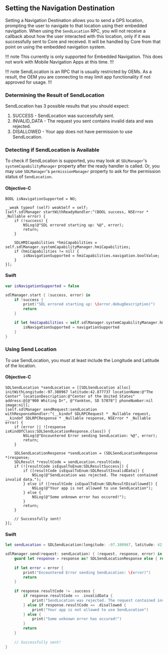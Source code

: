 ## Setting the Navigation Destination
Setting a Navigation Destination allows you to send a GPS location, prompting the user to navigate to that location using their embedded navigation. When using the `SendLocation` RPC, you will not receive a callback about how the user interacted with this location, only if it was successfully sent to Core and received. It will be handled by Core from that point on using the embedded navigation system.

!!! note
This currently is only supported for Embedded Navigation. This does not work with Mobile Navigation Apps at this time.
!!!

!!! note
SendLocation is an RPC that is usually restricted by OEMs. As a result, the OEM you are connecting to may limit app functionality if not approved for usage.
!!!

### Determining the Result of SendLocation
SendLocation has 3 possible results that you should expect:

1. SUCCESS - SendLocation was successfully sent.
2. INVALID_DATA - The request you sent contains invalid data and was rejected.
3. DISALLOWED - Your app does not have permission to use SendLocation.

### Detecting if SendLocation is Available
To check if SendLocation is supported, you may look at `SDLManager`'s `systemCapabilityManager` property after the ready handler is called. Or, you may use `SDLManager`'s `permissionManager` property to ask for the permission status of `SendLocation`.

#### Objective-C
```objc
BOOL isNavigationSupported = NO;

__weak typeof (self) weakSelf = self;
[self.sdlManager startWithReadyHandler:^(BOOL success, NSError * _Nullable error) {
    if (!success) {
        NSLog(@"SDL errored starting up: %@", error);
        return;
    }

    SDLHMICapabilities *hmiCapabilities = self.sdlManager.systemCapabilityManager.hmiCapabilities;
    if (hmiCapabilities != nil) {
        isNavigationSupported = hmiCapabilities.navigation.boolValue;
    }
}];
```

#### Swift
```swift
var isNavigationSupported = false

sdlManager.start { (success, error) in
    if !success {
        print("SDL errored starting up: \(error.debugDescription)")
        return
    }

    if let hmiCapabilities = self.sdlManager.systemCapabilityManager.hmiCapabilities, let navigationSupported = hmiCapabilities.navigation?.boolValue {
        isNavigationSupported = navigationSupported
    }
}
```

### Using Send Location
To use SendLocation, you must at least include the Longitude and Latitude of the location.

#### Objective-C
```objc
SDLSendLocation *sendLocation = [[SDLSendLocation alloc] initWithLongitude:-97.380967 latitude:42.877737 locationName:@"The Center" locationDescription:@"Center of the United States" address:@[@"900 Whiting Dr", @"Yankton, SD 57078"] phoneNumber:nil image:nil];
[self.sdlManager sendRequest:sendLocation withResponseHandler:^(__kindof SDLRPCRequest * _Nullable request, __kindof SDLRPCResponse * _Nullable response, NSError * _Nullable error) {
    if (error || ![response isKindOfClass:SDLSendLocationResponse.class]) {
        NSLog(@"Encountered Error sending SendLocation: %@", error);
        return;
    }
    
    SDLSendLocationResponse *sendLocation = (SDLSendLocationResponse *)response;
    SDLResult *resultCode = sendLocation.resultCode;
    if (![resultCode isEqualToEnum:SDLResultSuccess]) {
        if ([resultCode isEqualToEnum:SDLResultInvalidData]) {
            NSLog(@"SendLocation was rejected. The request contained invalid data.");
        } else if ([resultCode isEqualToEnum:SDLResultDisallowed]) {
            NSLog(@"Your app is not allowed to use SendLocation");
        } else {
            NSLog(@"Some unknown error has occured!");
        }
        return;
    }
    
    // Successfully sent!
}];
```

#### Swift
```swift
let sendLocation = SDLSendLocation(longitude: -97.380967, latitude: 42.877737, locationName: "The Center", locationDescription: "Center of the United States", address: ["900 Whiting Dr", "Yankton, SD 57078"], phoneNumber: nil, image: nil)

sdlManager.send(request: sendLocation) { (request, response, error) in
    guard let response = response as? SDLSendLocationResponse else { return }
    
    if let error = error {
        print("Encountered Error sending SendLocation: \(error)")
        return
    }
    
    if response.resultCode != .success {
        if response.resultCode == .invalidData {
            print("SendLocation was rejected. The request contained invalid data.")
        } else if response.resultCode == .disallowed {
            print("Your app is not allowed to use SendLocation")
        } else {
            print("Some unknown error has occured!")
        }
        return
    }
    
    // Successfully sent!
}
```